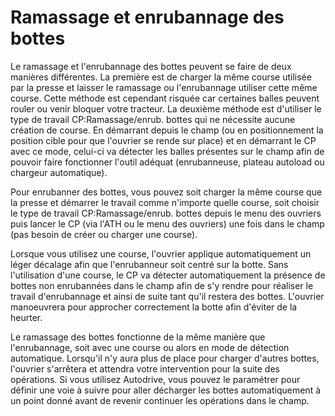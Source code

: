 # Ramassage et enrubannage des bottes


Le ramassage et l'enrubannage des bottes peuvent se faire de deux manières différentes.
La première est de charger la même course utilisée par la presse et laisser le ramassage ou l'enrubannage utiliser cette même course.
Cette méthode est cependant risquée car certaines balles peuvent rouler ou venir bloquer votre tracteur.
La deuxième méthode est d'utiliser le type de travail CP:Ramassage/enrub. bottes qui ne nécessite aucune création de course.
En démarrant depuis le champ (ou en positionnement la position cible pour que l'ouvrier se rende sur place) et en démarrant le CP avec ce mode, celui-ci va détecter les balles présentes sur le champ afin de pouvoir faire fonctionner l'outil adéquat (enrubanneuse, plateau autoload ou chargeur automatique).



Pour enrubanner des bottes, vous pouvez soit charger la même course que la presse et démarrer le travail comme n'importe quelle course, soit choisir le type de travail CP:Ramassage/enrub. bottes depuis le menu des ouvriers puis lancer le CP (via l'ATH ou le menu des ouvriers) une fois dans le champ (pas besoin de créer ou charger une course).



Lorsque vous utilisez une course, l'ouvrier applique automatiquement un léger décalage afin que l'enrubanneur soit centré sur la botte.
Sans l'utilisation d'une course, le CP va détecter automatiquement la présence de bottes non enrubannées dans le champ afin de s'y rendre pour réaliser le travail d'enrubannage et ainsi de suite tant qu'il restera des bottes.
L'ouvrier manoeuvrera pour approcher correctement la botte afin d'éviter de la heurter.



Le ramassage des bottes fonctionne de la même manière que l'enrubannage, soit avec une course ou alors en mode de détection automatique.
Lorsqu'il n'y aura plus de place pour charger d'autres bottes, l'ouvrier s'arrêtera et attendra votre intervention pour la suite des opérations. Si vous utilisez Autodrive, vous pouvez le paramétrer pour définir une voie à suivre pour aller décharger les bottes automatiquement à un point donné avant de revenir continuer les opérations dans le champ.


